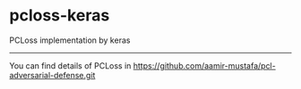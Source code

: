 # pcloss-keras

PCLoss implementation by keras

----------

You can find details of PCLoss in https://github.com/aamir-mustafa/pcl-adversarial-defense.git
